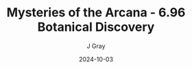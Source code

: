 ---
title: 'Mysteries of the Arcana - 6.96 Botanical Discovery'
alt: 'Mysteries of the Arcana'
date: '2024-10-03'
author: 'J Gray'
artist: 'Keira'
---